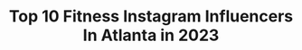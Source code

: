 ---
title: Top 10 Fitness Instagram Influencers In Atlanta in 2023
description: >-
  Find top fitness Instagram influencers in Atlanta in 2023. Most popular hashtags: #fitness #atlanta #gym #workout.
platform: Instagram
hits: 229
text_top: Discover the best Instagram influencers on inBeat.
text_bottom: Our search engine aggregates 229 Instagram influencers like this in Atlanta, United States for you to pitch.
profiles:
  - username: "the_templebuilder"
    fullname: >-
      Julius Miles---TempleBuilder
    bio: >-
      🙏🏾HE>family>i 💪🏾Coaching & 🍎Nutrition 🦋Transformation Specialist 🛡Owner @gladiator_fitness_atlanta 💊 @gaspari MILES20 Click to get started 🔽🔽🔽🔽
    location: "United States"
    followers: 18962
    engagement: 158
    commentsToLikes: 0.092063
    id: ckap1cqb8u12v0i788bg96jbb
    verified: false
    hashtags: "#fitover50"
  - username: "_stephanielaine"
    fullname: >-
      Stephanie Laine ⚡️
    bio: >-
      Guided by Sublime Atlanta New music coming 🥁 Stream my latest mix below 😈
    location: "United States"
    followers: 32526
    engagement: 110
    commentsToLikes: 0.074599
    id: ckf5n22ndwejb0j23flzdnwsx
    verified: false
    hashtags: "#urban, #cycling, #dance, #musicpromotion"
  - username: "traineverhard2.0"
    fullname: >-
      IFBB Pro Lorenzo Everhard
    bio: >-
      NASM Fitness Professional Weight Loss Specialist Physique Sculptor ⚒ Atlanta, Ga 🌎 Photographer @EverHardPhotos IFBB Men's Physique Pro
    location: "United States"
    followers: 23160
    engagement: 175
    commentsToLikes: 0.055223
    id: ck55l7gu20x9q0i114q55m9i1
    verified: false
    hashtags: "#physique, #npc, #fitness, #atlantapersonaltraining"
  - username: "elecsimon"
    fullname: >-
      Elec Simon: Event Emcee/ Host
    bio: >-
      •Percussionist/motivational speaker/emcee •STOMP-New York City & U.S tour •anti-bullying school assemblies •drummer/cleveland Cavaliers • ΦβΣ 🤘🏾
    location: "United States"
    followers: 23264
    engagement: 257
    commentsToLikes: 0.078879
    id: ck5zusqfq2z1b0i14c1ijoes8
    verified: false
    hashtags: "#emcee, #art, #love, #elecsimon"
  - username: "k_manzanillo"
    fullname: >-
      Keysi Manzanillo
    bio: >-
      ——————————————————— 📍Atlanta | Fitness | REALTOR® 🗝 💌 km.businessacc@gmail.com
    location: "United States"
    followers: 94608
    engagement: 496
    commentsToLikes: 0.038748
    id: ck9hcer57l1dq0j782trk0dgw
    verified: false
    hashtags: "#healthylifesyle, #atlfitness, #gwinnettcounty, #humpday"
  - username: "fitlaurenelizabeth"
    fullname: >-
      LAUREN JOHNSON
    bio: >-
      health + fitness + lifestyle atlanta, ga @laurenelizzz / @peak_barbell
    location: "United States"
    followers: 3152
    engagement: 1012
    commentsToLikes: 0.069622
    id: ckf5ox8t145550j23kd990qay
    verified: false
    hashtags: ""
  - username: "chris_vxa"
    fullname: >-
      Chris Veliz-Arias
    bio: >-
      🙏🏻 God First 💎 Family 🔱 VXA Fitness 🏙 Atlanta
    location: "United States"
    followers: 15380
    engagement: 244
    commentsToLikes: 0.086208
    id: ck6ucfswefcfz0j718pd3zioc
    verified: false
    hashtags: "#physique, #strong, #npc, #squats"
  - username: "iamheatherdenise"
    fullname: >-
      Heather Denise
    bio: >-
      *INFLUENCER* *Your Southern Belle* MS Clothing Line www.lgtw.shop @lgtw_ FB: http://www.facebook.com/iamheatherdenise #MS
    location: "United States"
    followers: 259538
    engagement: 491
    commentsToLikes: 0.059281
    id: ck8t2wmn30yy50j78goy7vwzp
    verified: false
    hashtags: "#gym, #abs, #military, #armyfresh"
  - username: "next_level_vis"
    fullname: >-
      Next Level Visuals
    bio: >-
      - ATL Photographers - ONLY FANS managent/content provider - EVERYDAY BAE Magazine
    location: "United States"
    followers: 230827
    engagement: 85
    commentsToLikes: 0.018912
    id: ck5hekrs6tf4t0i11gvvxmlzw
    verified: false
    hashtags: "#thickthighssavelives, #walkaway, #videooftheday, #atlanta"
  - username: "mikebradshawsr"
    fullname: >-
      MIKE BRADSHAW SR.
    bio: >-
      GOD-FamilyFirst 🎗Elite Military Inspired Fitness ▫️ @assaultseries_ BeTheBestYou ▪️ @TrainingMask Coach 🔸 @FitRadio Coach 👨🏽‍🎓 ExerciseScience ARMY
    location: "United States"
    followers: 42533
    engagement: 121
    commentsToLikes: 0.055578
    id: ckapcg4a13o3m0i78a4n2k3bd
    verified: false
    hashtags: "#assaultshred, #trainhard, #getfit, #newyorkfitness"
---